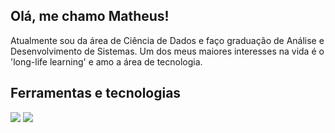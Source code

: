 ## Olá, me chamo Matheus!

Atualmente sou da área de Ciência de Dados e faço graduação de Análise e Desenvolvimento de Sistemas.
Um dos meus maiores interesses na vida é o 'long-life learning' e amo a área de tecnologia.

## Ferramentas e tecnologias

<img src="https://cdn.jsdelivr.net/gh/devicons/devicon@latest/icons/python/python-original.svg" />
<img src="https://cdn.jsdelivr.net/gh/devicons/devicon@latest/icons/rstudio/rstudio-original.svg" />
          
          
